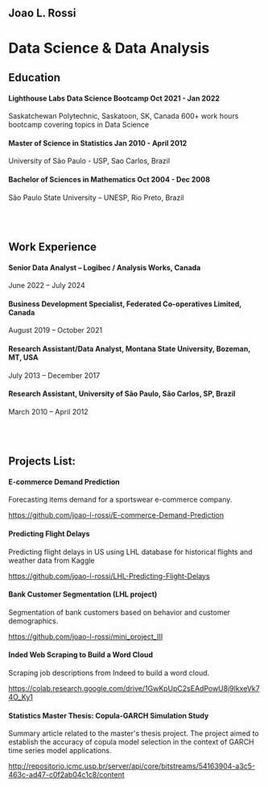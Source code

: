 ## Joao L. Rossi

# Data Science & Data Analysis

## Education
#### Lighthouse Labs Data Science Bootcamp Oct 2021 - Jan 2022
Saskatchewan Polytechnic, Saskatoon, SK, Canada
600+ work hours bootcamp covering topics in Data Science

#### Master of Science in Statistics Jan 2010 - April 2012
University of São Paulo - USP, Sao Carlos, Brazil

#### Bachelor of Sciences in Mathematics Oct 2004 - Dec 2008
São Paulo State University – UNESP, Rio Preto, Brazil

<br/><br/>

## Work Experience
#### Senior Data Analyst – Logibec / Analysis Works, Canada
June 2022 – July 2024

#### Business Development Specialist, Federated Co-operatives Limited, Canada 
August 2019 – October 2021

#### Research Assistant/Data Analyst, Montana State University, Bozeman, MT, USA
July 2013 – December 2017

#### Research Assistant, University of São Paulo, São Carlos, SP, Brazil
March 2010 – April 2012

<br/><br/>

## Projects List:
#### E-commerce Demand Prediction
Forecasting items demand for a sportswear e-commerce company.

https://github.com/joao-l-rossi/E-commerce-Demand-Prediction

#### Predicting Flight Delays
Predicting flight delays in US using LHL database for historical flights and weather data from Kaggle

https://github.com/joao-l-rossi/LHL-Predicting-Flight-Delays

#### Bank Customer Segmentation (LHL project)
Segmentation of bank customers based on behavior and customer demographics.

https://github.com/joao-l-rossi/mini_project_III

#### Inded Web Scraping to Build a Word Cloud
Scraping job descriptions from Indeed to build a word cloud.

https://colab.research.google.com/drive/1GwKpUpC2sEAdPowU8j9lkxeVk74O_Ky1

#### Statistics Master Thesis: Copula-GARCH Simulation Study
Summary article related to the master's thesis project. The project aimed to establish the accuracy of copula model selection in the context of GARCH time series model applications. 

http://repositorio.icmc.usp.br/server/api/core/bitstreams/54163904-a3c5-463c-ad47-c0f2ab04c1c8/content



